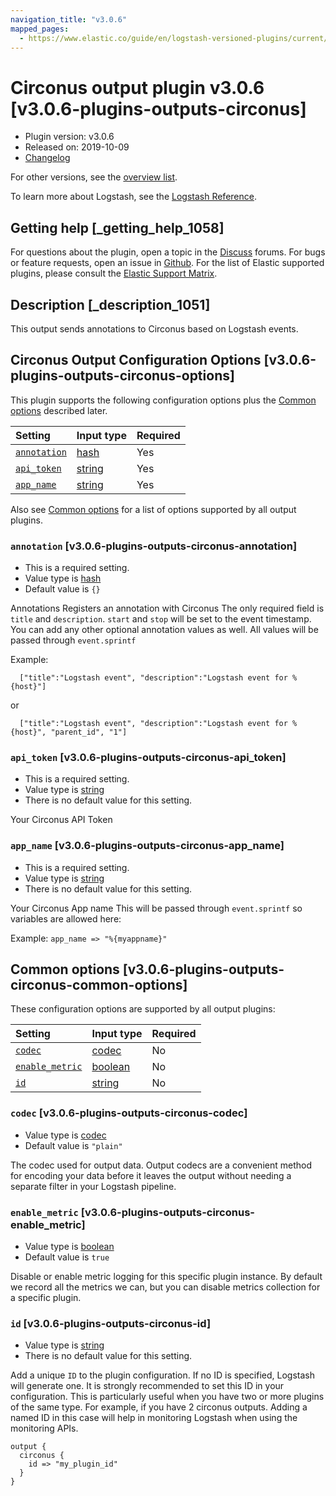 ```yaml
---
navigation_title: "v3.0.6"
mapped_pages:
  - https://www.elastic.co/guide/en/logstash-versioned-plugins/current/v3.0.6-plugins-outputs-circonus.html
---
```


# Circonus output plugin v3.0.6 [v3.0.6-plugins-outputs-circonus]

* Plugin version: v3.0.6
* Released on: 2019-10-09
* [Changelog](https://github.com/logstash-plugins/logstash-output-circonus/blob/v3.0.6/CHANGELOG.md)

For other versions, see the [overview list](output-circonus-index.md).

To learn more about Logstash, see the [Logstash Reference](https://www.elastic.co/guide/en/logstash/current/index.html).

## Getting help [_getting_help_1058]

For questions about the plugin, open a topic in the [Discuss](http://discuss.elastic.co) forums. For bugs or feature requests, open an issue in [Github](https://github.com/logstash-plugins/logstash-output-circonus). For the list of Elastic supported plugins, please consult the [Elastic Support Matrix](https://www.elastic.co/support/matrix#matrix_logstash_plugins).

## Description [_description_1051]

This output sends annotations to Circonus based on Logstash events.

## Circonus Output Configuration Options [v3.0.6-plugins-outputs-circonus-options]

This plugin supports the following configuration options plus the [Common options](v3-0-6-plugins-outputs-circonus.md#v3.0.6-plugins-outputs-circonus-common-options) described later.

| Setting | Input type | Required |
| :- | :- | :- |
| [`annotation`](v3-0-6-plugins-outputs-circonus.md#v3.0.6-plugins-outputs-circonus-annotation) | [hash](/lsr/value-types.md#hash) | Yes |
| [`api_token`](v3-0-6-plugins-outputs-circonus.md#v3.0.6-plugins-outputs-circonus-api_token) | [string](/lsr/value-types.md#string) | Yes |
| [`app_name`](v3-0-6-plugins-outputs-circonus.md#v3.0.6-plugins-outputs-circonus-app_name) | [string](/lsr/value-types.md#string) | Yes |

Also see [Common options](v3-0-6-plugins-outputs-circonus.md#v3.0.6-plugins-outputs-circonus-common-options) for a list of options supported by all output plugins.

### `annotation` [v3.0.6-plugins-outputs-circonus-annotation]

* This is a required setting.
* Value type is [hash](/lsr/value-types.md#hash)
* Default value is `{}`

Annotations Registers an annotation with Circonus The only required field is `title` and `description`. `start` and `stop` will be set to the event timestamp. You can add any other optional annotation values as well. All values will be passed through `event.sprintf`

Example:

```
  ["title":"Logstash event", "description":"Logstash event for %{host}"]
```

or

```
  ["title":"Logstash event", "description":"Logstash event for %{host}", "parent_id", "1"]
```

### `api_token` [v3.0.6-plugins-outputs-circonus-api_token]

* This is a required setting.
* Value type is [string](/lsr/value-types.md#string)
* There is no default value for this setting.

Your Circonus API Token

### `app_name` [v3.0.6-plugins-outputs-circonus-app_name]

* This is a required setting.
* Value type is [string](/lsr/value-types.md#string)
* There is no default value for this setting.

Your Circonus App name This will be passed through `event.sprintf` so variables are allowed here:

Example: `app_name => "%{myappname}"`

## Common options [v3.0.6-plugins-outputs-circonus-common-options]

These configuration options are supported by all output plugins:

| Setting | Input type | Required |
| :- | :- | :- |
| [`codec`](v3-0-6-plugins-outputs-circonus.md#v3.0.6-plugins-outputs-circonus-codec) | [codec](/lsr/value-types.md#codec) | No |
| [`enable_metric`](v3-0-6-plugins-outputs-circonus.md#v3.0.6-plugins-outputs-circonus-enable_metric) | [boolean](/lsr/value-types.md#boolean) | No |
| [`id`](v3-0-6-plugins-outputs-circonus.md#v3.0.6-plugins-outputs-circonus-id) | [string](/lsr/value-types.md#string) | No |

### `codec` [v3.0.6-plugins-outputs-circonus-codec]

* Value type is [codec](/lsr/value-types.md#codec)
* Default value is `"plain"`

The codec used for output data. Output codecs are a convenient method for encoding your data before it leaves the output without needing a separate filter in your Logstash pipeline.

### `enable_metric` [v3.0.6-plugins-outputs-circonus-enable_metric]

* Value type is [boolean](/lsr/value-types.md#boolean)
* Default value is `true`

Disable or enable metric logging for this specific plugin instance. By default we record all the metrics we can, but you can disable metrics collection for a specific plugin.

### `id` [v3.0.6-plugins-outputs-circonus-id]

* Value type is [string](/lsr/value-types.md#string)
* There is no default value for this setting.

Add a unique `ID` to the plugin configuration. If no ID is specified, Logstash will generate one. It is strongly recommended to set this ID in your configuration. This is particularly useful when you have two or more plugins of the same type. For example, if you have 2 circonus outputs. Adding a named ID in this case will help in monitoring Logstash when using the monitoring APIs.

```
output {
  circonus {
    id => "my_plugin_id"
  }
}
```
